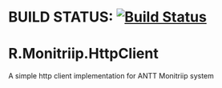 # BUILD STATUS: [![Build Status](https://travis-ci.com/rnascimento10/Boole.Antt.Client.svg?branch=master)](https://travis-ci.com/rnascimento10/Boole.Antt.Client)

# R.Monitriip.HttpClient
A simple http client implementation for ANTT Monitriip system
